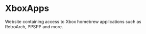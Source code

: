 # XboxApps
Website containing access to Xbox homebrew applications such as RetroArch, PPSPP and more.
